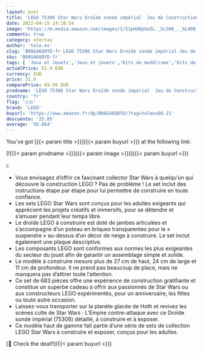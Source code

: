 ```yaml
---
layout: post
title: 'LEGO 75306 Star Wars Droïde sonde impérial  Jeu de Construction pour Adulte  Modèle de Collection  Idée de Cadeau'
date: 2022-04-15 14:18:54
image: 'https://m.media-amazon.com/images/I/51pHd8pXaIL._SL500_._SL400_.jpg'
comments: true
category: ofertas
author: 'tole.es'
slug: 'B08G46Q9YD-fr LEGO 75306 Star Wars Droïde sonde impérial Jeu de...'
sku: 'B08G46Q9YD-fr'
tags: [ 'Jeux et Jouets','Jeux et jouets','Kits de modélisme','Kits de modélisme de robotique','Maquettes et modélisme','lego','🇫🇷', ]
actualPrice: 51.9 EUR
currency: EUR
price: 51.9
comparePrice: 69.99 EUR
prodname: 'LEGO 75306 Star Wars Droïde sonde impérial  Jeu de Construction pour Adulte  Modèle de Collection  Idée de Cadeau'
country: 'fr'
flag: '🇫🇷'
brand: 'LEGO'
buyurl: 'https://www.amazon.fr/dp/B08G46Q9YD/?tag=tolees0d-21'
descuento: '25.85'
average: '56.864'
---
```


You've got [{{< param title >}}]({{< param buyurl >}}) at the following link:

[![{{< param prodname >}}]({{< param image >}})]({{< param buyurl >}})

ℹ️:

- Vous envisagez d’offrir ce fascinant collector Star Wars à quelqu’un qui découvre la construction LEGO ? Pas de problème ! Le set inclut des instructions étape par étape pour lui permettre de construire en toute confiance.
- Les sets LEGO Star Wars sont conçus pour les adultes exigeants qui apprécient les projets créatifs et immersifs, pour se détendre et s’amuser pendant leur temps libre.
- Le droïde LEGO à construire est doté de jambes articulées et s’accompagne d’un poteau en briques transparentes pour le « suspendre » au-dessus d’un décor de neige à construire. Le set inclut également une plaque descriptive.
- Les composants LEGO sont conformes aux normes les plus exigeantes du secteur du jouet afin de garantir un assemblage simple et solide.
- Le modèle à construire mesure plus de 27 cm de haut, 24 cm de large et 11 cm de profondeur. Il ne prend pas beaucoup de place, mais ne manquera pas d’attirer toute l’attention.
- Ce set de 683 pièces offre une expérience de construction gratifiante et constitue un superbe cadeau à offrir aux passionnés de Star Wars ou aux constructeurs LEGO expérimentés, pour un anniversaire, les fêtes ou toute autre occasion.
- Laissez-vous transporter sur la planète glacée de Hoth et revivez les scènes culte de Star Wars : L’Empire contre-attaque avec ce Droïde sonde impérial (75306) détaillé, à construire et à exposer.
- Ce modèle haut de gamme fait partie d’une série de sets de collection LEGO Star Wars à construire et exposer, conçus pour les adultes.

[🛒 Check the deal!!]({{< param buyurl >}})
